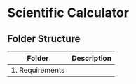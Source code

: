 #  Scientific Calculator

## Folder Structure
Folder   | Description
---------|-----------
1. Requirements|
